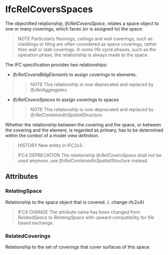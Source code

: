 # IfcRelCoversSpaces

The objectified relationship, _IfcRelCoversSpace_, relates a space object to one or many coverings, which faces (or is assigned to) the space.<!-- end of definition -->

> NOTE Particularly floorings, ceilings and wall coverings, such as claddings or tiling are often considered as space coverings, rather then wall or slab coverings. In some life cycle phases, such as the operation phase, the relationship is always made to the space.

The IFC specification provides two relationships:

* _IfcRelCoversBldgElements_ to assign coverings to elements.
>> NOTE This relationship is now deprecated and replaced by _IfcRelAggregates_.
* _IfcRelCoversSpaces_ to assign coverings to spaces
>> NOTE This relationship is now deprecated and replaced by _IfcRelContainedInSpatialStructure_.

Whether the relationship between the covering and the space, or between the covering and the element, is regarded as primary, has to be determined within the context of a model view definition.

> HISTORY New entity in IFC2x3.

> IFC4 DEPRECATION The relationship _IfcRelCoversSpace_ shall not be used anymore, use _IfcRelContainedInSpatialStructure_ instead.

## Attributes

### RelatingSpace
Relationship to the space object that is covered.
{ .change-ifc2x4}
> IFC4 CHANGE The attribute name has been changed from _RelatedSpace_ to _RelatingSpace_ with upward compatibility for file based exchange.

### RelatedCoverings
Relationship to the set of coverings that cover surfaces of this space.

